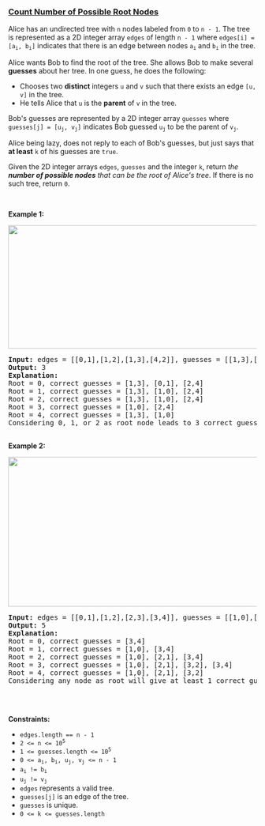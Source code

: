 ### [Count Number of Possible Root Nodes](https://leetcode.com/problems/count-number-of-possible-root-nodes)

<p>Alice has an undirected tree with <code>n</code> nodes labeled from <code>0</code> to <code>n - 1</code>. The tree is represented as a 2D integer array <code>edges</code> of length <code>n - 1</code> where <code>edges[i] = [a<sub>i</sub>, b<sub>i</sub>]</code> indicates that there is an edge between nodes <code>a<sub>i</sub></code> and <code>b<sub>i</sub></code> in the tree.</p>

<p>Alice wants Bob to find the root of the tree. She allows Bob to make several <strong>guesses</strong> about her tree. In one guess, he does the following:</p>

<ul>
	<li>Chooses two <strong>distinct</strong> integers <code>u</code> and <code>v</code> such that there exists an edge <code>[u, v]</code> in the tree.</li>
	<li>He tells Alice that <code>u</code> is the <strong>parent</strong> of <code>v</code> in the tree.</li>
</ul>

<p>Bob&#39;s guesses are represented by a 2D integer array <code>guesses</code> where <code>guesses[j] = [u<sub>j</sub>, v<sub>j</sub>]</code> indicates Bob guessed <code>u<sub>j</sub></code> to be the parent of <code>v<sub>j</sub></code>.</p>

<p>Alice being lazy, does not reply to each of Bob&#39;s guesses, but just says that <strong>at least</strong> <code>k</code> of his guesses are <code>true</code>.</p>

<p>Given the 2D integer arrays <code>edges</code>, <code>guesses</code> and the integer <code>k</code>, return <em>the <strong>number of possible nodes</strong> that can be the root of Alice&#39;s tree</em>. If there is no such tree, return <code>0</code>.</p>

<p>&nbsp;</p>
<p><strong class="example">Example 1:</strong></p>

<p><img alt="" src="https://assets.leetcode.com/uploads/2022/12/19/ex-1.png" style="width: 727px; height: 250px;" /></p>

<pre>
<strong>Input:</strong> edges = [[0,1],[1,2],[1,3],[4,2]], guesses = [[1,3],[0,1],[1,0],[2,4]], k = 3
<strong>Output:</strong> 3
<strong>Explanation:</strong> 
Root = 0, correct guesses = [1,3], [0,1], [2,4]
Root = 1, correct guesses = [1,3], [1,0], [2,4]
Root = 2, correct guesses = [1,3], [1,0], [2,4]
Root = 3, correct guesses = [1,0], [2,4]
Root = 4, correct guesses = [1,3], [1,0]
Considering 0, 1, or 2 as root node leads to 3 correct guesses.

</pre>

<p><strong class="example">Example 2:</strong></p>

<p><img alt="" src="https://assets.leetcode.com/uploads/2022/12/19/ex-2.png" style="width: 600px; height: 303px;" /></p>

<pre>
<strong>Input:</strong> edges = [[0,1],[1,2],[2,3],[3,4]], guesses = [[1,0],[3,4],[2,1],[3,2]], k = 1
<strong>Output:</strong> 5
<strong>Explanation:</strong> 
Root = 0, correct guesses = [3,4]
Root = 1, correct guesses = [1,0], [3,4]
Root = 2, correct guesses = [1,0], [2,1], [3,4]
Root = 3, correct guesses = [1,0], [2,1], [3,2], [3,4]
Root = 4, correct guesses = [1,0], [2,1], [3,2]
Considering any node as root will give at least 1 correct guess. 

</pre>

<p>&nbsp;</p>
<p><strong>Constraints:</strong></p>

<ul>
	<li><code>edges.length == n - 1</code></li>
	<li><code>2 &lt;= n &lt;= 10<sup>5</sup></code></li>
	<li><code>1 &lt;= guesses.length &lt;= 10<sup>5</sup></code></li>
	<li><code>0 &lt;= a<sub>i</sub>, b<sub>i</sub>, u<sub>j</sub>, v<sub>j</sub> &lt;= n - 1</code></li>
	<li><code>a<sub>i</sub> != b<sub>i</sub></code></li>
	<li><code>u<sub>j</sub> != v<sub>j</sub></code></li>
	<li><code>edges</code> represents a valid tree.</li>
	<li><code>guesses[j]</code> is an edge of the tree.</li>
	<li><code>guesses</code> is unique.</li>
	<li><code>0 &lt;= k &lt;= guesses.length</code></li>
</ul>
